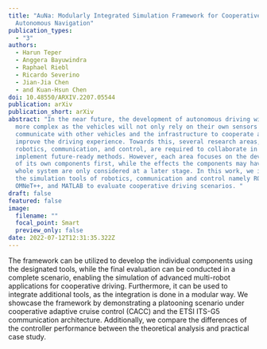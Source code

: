 ```yaml
---
title: "AuNa: Modularly Integrated Simulation Framework for Cooperative
  Autonomous Navigation"
publication_types:
  - "3"
authors:
  - Harun Teper
  - Anggera Bayuwindra
  - Raphael Riebl
  - Ricardo Severino
  - Jian-Jia Chen
  - and Kuan-Hsun Chen
doi: 10.48550/ARXIV.2207.05544
publication: arXiv
publication_short: arXiv
abstract: "In the near future, the development of autonomous driving will get
  more complex as the vehicles will not only rely on their own sensors but also
  communicate with other vehicles and the infrastructure to cooperate and
  improve the driving experience. Towards this, several research areas, such as
  robotics, communication, and control, are required to collaborate in order to
  implement future-ready methods. However, each area focuses on the development
  of its own components first, while the effects the components may have on the
  whole system are only considered at a later stage. In this work, we integrate
  the simulation tools of robotics, communication and control namely ROS2,
  OMNeT++, and MATLAB to evaluate cooperative driving scenarios. "
draft: false
featured: false
image:
  filename: ""
  focal_point: Smart
  preview_only: false
date: 2022-07-12T12:31:35.322Z
---
```

The framework can be utilized to develop the individual components using the designated tools, while the final evaluation can be conducted in a complete scenario, enabling the simulation of advanced multi-robot applications for cooperative driving. Furthermore, it can be used to integrate additional tools, as the integration is done in a modular way. We showcase the framework by demonstrating a platooning scenario under cooperative adaptive cruise control (CACC) and the ETSI ITS-G5 communication architecture. Additionally, we compare the differences of the controller performance between the theoretical analysis and practical case study.